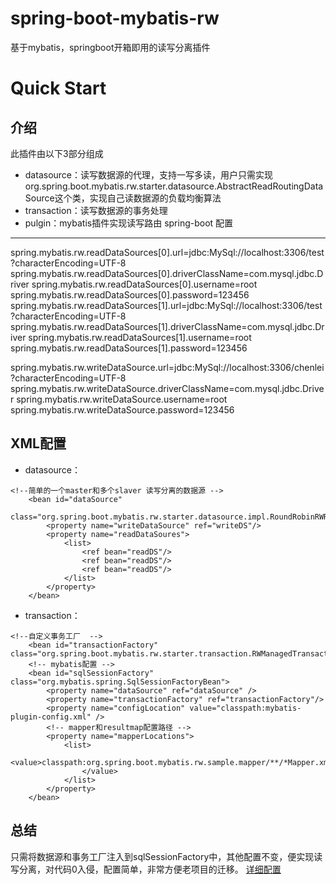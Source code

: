# spring-boot-mybatis-rw
基于mybatis，springboot开箱即用的读写分离插件

# Quick Start

介绍
---
此插件由以下3部分组成
- datasource：读写数据源的代理，支持一写多读，用户只需实现 org.spring.boot.mybatis.rw.starter.datasource.AbstractReadRoutingDataSource这个类，实现自己读数据源的负载均衡算法
- transaction：读写数据源的事务处理
- pulgin：mybatis插件实现读写路由
spring-boot 配置
---
spring.mybatis.rw.readDataSources[0].url=jdbc:MySql://localhost:3306/test?characterEncoding=UTF-8
spring.mybatis.rw.readDataSources[0].driverClassName=com.mysql.jdbc.Driver
spring.mybatis.rw.readDataSources[0].username=root
spring.mybatis.rw.readDataSources[0].password=123456
spring.mybatis.rw.readDataSources[1].url=jdbc:MySql://localhost:3306/test?characterEncoding=UTF-8
spring.mybatis.rw.readDataSources[1].driverClassName=com.mysql.jdbc.Driver
spring.mybatis.rw.readDataSources[1].username=root
spring.mybatis.rw.readDataSources[1].password=123456

spring.mybatis.rw.writeDataSource.url=jdbc:MySql://localhost:3306/chenlei?characterEncoding=UTF-8
spring.mybatis.rw.writeDataSource.driverClassName=com.mysql.jdbc.Driver
spring.mybatis.rw.writeDataSource.username=root
spring.mybatis.rw.writeDataSource.password=123456

XML配置
---
- datasource：
```
<!--简单的一个master和多个slaver 读写分离的数据源 -->
	<bean id="dataSource" 
	    class="org.spring.boot.mybatis.rw.starter.datasource.impl.RoundRobinRWRoutingDataSourceProxy">
	    <property name="writeDataSource" ref="writeDS"/>
	    <property name="readDataSoures">
	        <list>
	            <ref bean="readDS"/>
	            <ref bean="readDS"/>
	            <ref bean="readDS"/>
	        </list>
	    </property>
	</bean>
``` 
- transaction：
``` 
<!--自定义事务工厂  -->
	<bean id="transactionFactory" class="org.spring.boot.mybatis.rw.starter.transaction.RWManagedTransactionFactory"/>
	<!-- mybatis配置 -->
	<bean id="sqlSessionFactory" class="org.mybatis.spring.SqlSessionFactoryBean">
		<property name="dataSource" ref="dataSource" />
		<property name="transactionFactory" ref="transactionFactory"/>
		<property name="configLocation" value="classpath:mybatis-plugin-config.xml" />
		<!-- mapper和resultmap配置路径 -->
		<property name="mapperLocations">
			<list>
				<value>classpath:org.spring.boot.mybatis.rw.sample.mapper/**/*Mapper.xml
				</value>
			</list>
		</property> 
	</bean>
``` 

总结
---
只需将数据源和事务工厂注入到sqlSessionFactory中，其他配置不变，便实现读写分离，对代码0入侵，配置简单，非常方便老项目的迁移。
[详细配置](https://github.com/chenlei2/spring-boot-mybatis-rw/blob/master/spring-boot-mybatis-rw/mybatis-rw-sample-xml/src/main/resources/spring-mybatis.xml)
